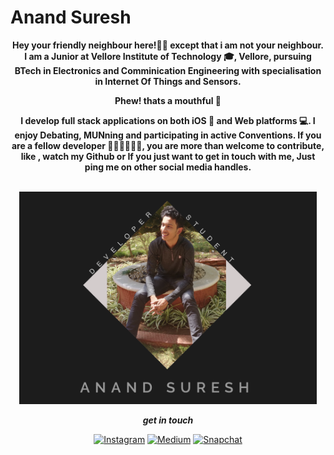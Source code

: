 # Anand Suresh
<p style="font-weight:bold;" align="center">
Hey your friendly neighbour here!🧞‍♂️ except that i am not your neighbour. I am a Junior at Vellore Institute of Technology 🎓, Vellore, pursuing BTech in Electronics and Comminication Engineering with specialisation in Internet Of Things and Sensors.
  </p>
<p style="font-weight:bold;" align="center"> 
Phew! thats a mouthful 🥱 <br>
</p>
<p style="font-weight:bold;" align="center">
I develop full stack applications on both iOS 📱 and Web platforms 💻. I enjoy Debating, MUNning and participating in active Conventions.
If you are a fellow developer 👩🏻‍💻🧑🏻‍💻, you are more than welcome to contribute, like , watch my Github or If you just want to get in touch with me, Just ping me on other social media handles.
  </p>

<p align="center"><br>
<a href="https://www.anandsure.com">
<img src="https://github.com/Anandsure/Anandsure/blob/master/cover1.png" height="340px" alt="Anand Suresh"/>
</a>
</p>

<div align="center">
  
 ***get in touch***
  
  
[![Instagram](https://img.shields.io/badge/Instagram-follow-brightgreen.svg?logo=instagram&logoColor=white&style=for-the-badge)](https://www.instagram.com/__anandsure/)
[![Medium](https://img.shields.io/badge/Medium-follow-orange.svg?logo=medium&logoColor=white&style=for-the-badge)](https://medium.com/@wwwanandsuresh)
[![Snapchat](https://img.shields.io/badge/Snapchat-add-yellow.svg?logo=snapchat&logoColor=white&style=for-the-badge)](https://www.snapchat.com/add/askgooglenow)




</div>
